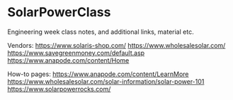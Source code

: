 # SolarPowerClass
Engineering week class notes, and additional links, material etc.

Vendors:
https://www.solaris-shop.com/
https://www.wholesalesolar.com/
https://www.savegreenmoney.com/default.asp
https://www.anapode.com/content/Home

How-to pages:
https://www.anapode.com/content/LearnMore
https://www.wholesalesolar.com/solar-information/solar-power-101
https://www.solarpowerrocks.com/
